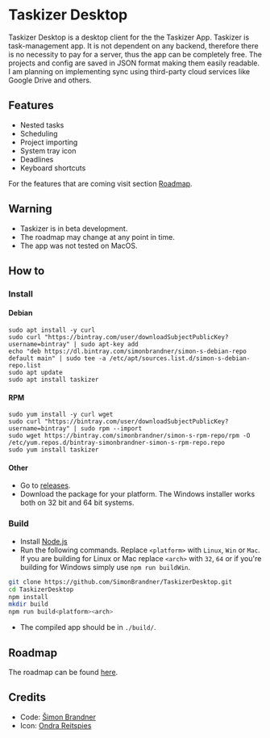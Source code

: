 # Taskizer Desktop

Taskizer Desktop is a desktop client for the the Taskizer App. Taskizer is task-management app. It is not dependent on any backend, therefore there is no necessity to pay for a server, thus the app can be completely free. The projects and config are saved in JSON format making them easily readable. I am planning on implementing sync using third-party cloud services like Google Drive and others.

## Features

+ Nested tasks
+ Scheduling
+ Project importing
+ System tray icon
+ Deadlines
+ Keyboard shortcuts

For the features that are coming visit section [Roadmap](#Roadmap).

## Warning

+ Taskizer is in beta development.
+ The roadmap may change at any point in time.
+ The app was not tested on MacOS.

## How to

### Install

#### Debian

```
sudo apt install -y curl
sudo curl "https://bintray.com/user/downloadSubjectPublicKey?username=bintray" | sudo apt-key add
echo "deb https://dl.bintray.com/simonbrandner/simon-s-debian-repo default main" | sudo tee -a /etc/apt/sources.list.d/simon-s-debian-repo.list
sudo apt update
sudo apt install taskizer
```

#### RPM

```
sudo yum install -y curl wget
sudo curl "https://bintray.com/user/downloadSubjectPublicKey?username=bintray" | sudo rpm --import
sudo wget https://bintray.com/simonbrandner/simon-s-rpm-repo/rpm -O /etc/yum.repos.d/bintray-simonbrandner-simon-s-rpm-repo.repo
sudo yum install taskizer
```

#### Other
+ Go to [releases](https://github.com/SimonBrandner/TaskizerDesktop/releases).
+ Download the package for your platform. The Windows installer works both on 32 bit and 64 bit systems.

### Build

+ Install [Node.js](https://nodejs.org/)
+ Run the following commands. Replace `<platform>` with `Linux`, `Win` or `Mac`. If you are building for Linux or Mac replace `<arch>` with `32`, `64` or if you're building for Windows simply use `npm run buildWin`.

``` bash
git clone https://github.com/SimonBrandner/TaskizerDesktop.git
cd TaskizerDesktop
npm install
mkdir build
npm run build<platform><arch>
```

+ The compiled app should be in `./build/`.

## Roadmap

The roadmap can be found [here](https://github.com/users/SimonBrandner/projects/2).

## Credits

+ Code: [Šimon Brandner](https://github.com/users/SimonBrandner)
+ Icon: [Ondra Reitspies](https://github.com/OReitspies)
